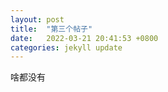 ```yaml
---
layout: post
title:  "第三个帖子"
date:   2022-03-21 20:41:53 +0800
categories: jekyll update
---
```



啥都没有
